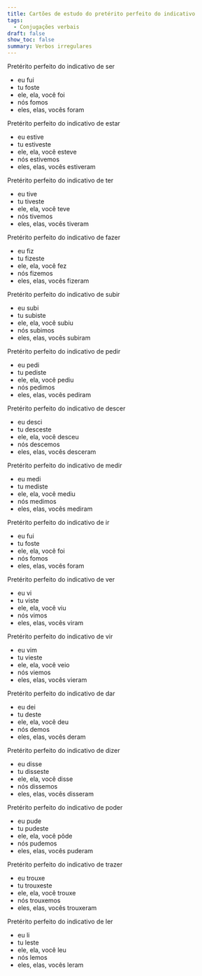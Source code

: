 ```yaml
---
title: Cartões de estudo do pretérito perfeito do indicativo
tags:
  - Conjugações verbais
draft: false
show_toc: false
summary: Verbos irregulares
---
```

<e-card color="2">
  <div>Pretérito perfeito do indicativo de ser</div>
  <div>
    <ul>
      <li>eu fui </li>
      <li>tu foste </li>
      <li>ele, ela, você foi </li>
      <li>nós fomos </li>
      <li>eles, elas, vocês foram </li>
    </ul>
  </div>
</e-card>

<e-card color="2">
  <div>Pretérito perfeito do indicativo de estar</div>
  <div>
    <ul>
      <li>eu estive </li>
      <li>tu estiveste </li>
      <li>ele, ela, você esteve </li>
      <li>nós estivemos </li>
      <li>eles, elas, vocês estiveram </li>
    </ul>
  </div>
</e-card>

<e-card color="2">
  <div>Pretérito perfeito do indicativo de ter</div>
  <div>
    <ul>
      <li>eu tive </li>
      <li>tu tiveste </li>
      <li>ele, ela, você teve </li>
      <li>nós tivemos </li>
      <li>eles, elas, vocês tiveram </li>
    </ul>
  </div>
</e-card>


<e-card color="2">
  <div>Pretérito perfeito do indicativo de fazer</div>
  <div>
    <ul>
      <li>eu fiz </li>
      <li>tu fizeste </li>
      <li>ele, ela, você fez </li>
      <li>nós fizemos </li>
      <li>eles, elas, vocês fizeram </li>
    </ul>
  </div>
</e-card>

<e-card color="2">
  <div>Pretérito perfeito do indicativo de subir</div>
  <div>
    <ul>
      <li>eu subi </li>
      <li>tu subiste </li>
      <li>ele, ela, você subiu </li>
      <li>nós subimos </li>
      <li>eles, elas, vocês subiram </li>
    </ul>
  </div>
</e-card>

<e-card color="2">
  <div>Pretérito perfeito do indicativo de pedir</div>
  <div>
    <ul>
      <li>eu pedi </li>
      <li>tu pediste </li>
      <li>ele, ela, você pediu </li>
      <li>nós pedimos </li>
      <li>eles, elas, vocês pediram </li>
    </ul>
  </div>
</e-card>

<e-card color="2">
  <div>Pretérito perfeito do indicativo de descer</div>
  <div>
    <ul>
      <li>eu desci </li>
      <li>tu desceste </li>
      <li>ele, ela, você desceu </li>
      <li>nós descemos </li>
      <li>eles, elas, vocês desceram </li>
    </ul>
  </div>
</e-card>

<e-card color="2">
  <div>Pretérito perfeito do indicativo de medir</div>
  <div>
    <ul>
      <li>eu medi </li>
      <li>tu mediste </li>
      <li>ele, ela, você mediu </li>
      <li>nós medimos </li>
      <li>eles, elas, vocês mediram </li>
    </ul>
  </div>
</e-card>

<e-card color="2">
  <div>Pretérito perfeito do indicativo de ir</div>
  <div>
    <ul>
      <li>eu fui </li>
      <li>tu foste </li>
      <li>ele, ela, você foi </li>
      <li>nós fomos </li>
      <li>eles, elas, vocês foram </li>
    </ul>
  </div>
</e-card>

<e-card color="2">
  <div>Pretérito perfeito do indicativo de ver</div>
  <div>
    <ul>
      <li>eu vi </li>
      <li>tu viste </li>
      <li>ele, ela, você viu </li>
      <li>nós vimos </li>
      <li>eles, elas, vocês viram </li>
    </ul>
  </div>
</e-card>

<e-card color="2">
  <div>Pretérito perfeito do indicativo de vir</div>
  <div>
    <ul>
      <li>eu vim </li>
      <li>tu vieste </li>
      <li>ele, ela, você veio </li>
      <li>nós viemos </li>
      <li>eles, elas, vocês vieram </li>
    </ul>
  </div>
</e-card>

<e-card color="2">
  <div>Pretérito perfeito do indicativo de dar</div>
  <div>
    <ul>
      <li>eu dei</li>
      <li>tu deste</li>
      <li>ele, ela, você deu</li>
      <li>nós demos</li>
      <li>eles, elas, vocês deram </li>
    </ul>
  </div>
</e-card>

<e-card color="2">
  <div>Pretérito perfeito do indicativo de dizer</div>
  <div>
    <ul>
      <li>eu disse </li>
      <li>tu disseste </li>
      <li>ele, ela, você disse </li>
      <li>nós dissemos </li>
      <li>eles, elas, vocês disseram </li>
    </ul>
  </div>
</e-card>

<e-card color="2">
  <div>Pretérito perfeito do indicativo de poder</div>
  <div>
    <ul>
      <li>eu pude </li>
      <li>tu pudeste </li>
      <li>ele, ela, você pôde </li>
      <li>nós pudemos </li>
      <li>eles, elas, vocês puderam </li>
    </ul>
  </div>
</e-card>

<e-card color="2">
  <div>Pretérito perfeito do indicativo de trazer</div>
  <div>
    <ul>
      <li>eu trouxe</li>
      <li>tu trouxeste</li>
      <li>ele, ela, você trouxe</li>
      <li>nós trouxemos</li>
      <li>eles, elas, vocês trouxeram</li>
    </ul>
  </div>
</e-card>

<e-card color="2">
  <div>Pretérito perfeito do indicativo de ler</div>
  <div>
    <ul>
      <li>eu li </li>
      <li>tu leste </li>
      <li>ele, ela, você leu </li>
      <li>nós lemos </li>
      <li>eles, elas, vocês leram </li>
    </ul>
  </div>
</e-card>
